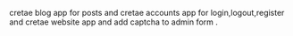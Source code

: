 cretae blog app for posts and 
cretae accounts app for login,logout,register and
cretae website app and
add captcha to admin form .
